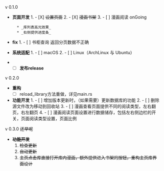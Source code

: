 v 0.1.0

* **页面开发**
    1.
        - [X] ~~设置页面~~
    2.
        - [X] ~~漫画书架~~
    3.
        - [ ] 漫画阅读 onGoing

        * _库列表高光效果_
        * _右侧提供进度条_

* **fix**
    1.
        - [ ] 书柜查询 返回分页数据不正确

* **系统适配**
    1.
        - [ ] macOS
    2.
        - [ ] Linux（ArchLinux 与 Ubuntu）

*
    - [ ] **发布release**

v 0.2.0

* **重构**
    - [ ] reload_library方法重做，详见main.rs
* **功能开发**
    1.
        - [ ] 增加版本更新时，（如果需要）更新数据库的功能
    2.
        - [ ] 删除源文件改为移动到回收站
    3.
        - [ ] 漫画查看页面提供不同的阅读类型，左右翻页，右左翻页
    4.
        - [ ] 漫画阅读页面设置进行数据储存，包括左右侧边栏的开关，页面阅读类型设置，页面比例

v 0.3.0
~~还早呢~~

* **~~功能开发~~**
    1. ~~检查更新~~
    2. ~~自动更新~~
    3. ~~主页点击库直接打开库内漫画，额外提供进入书架的按钮，重构主页库界面设计~~